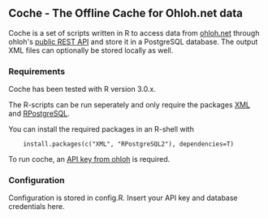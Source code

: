## Coche - The Offline Cache for Ohloh.net data

Coche is a set of scripts written in R to access data from [ohloh.net](http://www.ohloh.net) through ohloh's [public REST API](https://github.com/blackducksw/ohloh_api) and store it in a PostgreSQL database. The output XML files can optionally be stored locally as well.

### Requirements

Coche has been tested with R version 3.0.x.

The R-scripts can be run seperately and only require the packages [XML](http://cran.r-project.org/web/packages/XML/index.html) and [RPostgreSQL](http://cran.r-project.org/web/packages/RPostgreSQL/index.html). 

You can install the required packages in an R-shell with 

        install.packages(c("XML", "RPostgreSQL2"), dependencies=T)
        
To run coche, an [API key from ohloh](http://www.ohloh.com/accounts/me/api_keys/new) is required.

### Configuration

Configuration is stored in config.R. Insert your API key and database credentials here.
